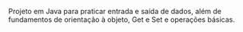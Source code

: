 Projeto em Java para praticar entrada e saída de dados, além de fundamentos de orientação à objeto, Get e Set e operações básicas.
